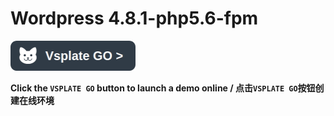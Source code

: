 # Wordpress 4.8.1-php5.6-fpm

<a href="https://www.vsplate.com/?docker-compose=https://github.com/vsplate/dcenvs/wordpress/4.8.1-php5.6-fpm"><img alt="VSPLATE GO" src="https://raw.githubusercontent.com/vsplate/images/master/vsgo_btn.png" width="200px"></a>

**Click the `VSPLATE GO` button to launch a demo online / 点击`VSPLATE GO`按钮创建在线环境**